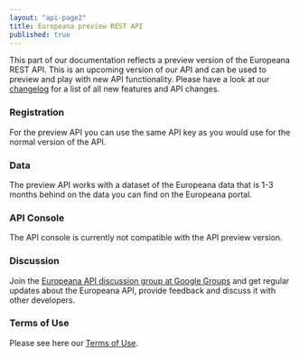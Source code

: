 ```yaml
---
layout: "api-page2"
title: Europeana preview REST API
published: true
---
```


This part of our documentation reflects a preview version of the Europeana REST API. This is an upcoming version of our API and can be used to preview and play with new API functionality. Please have a look at our [changelog](/api/preview-changelog/) for a list of all new features and API changes.

### Registration

For the preview API you can use the same API key as you would use for the normal version of the API.

### Data

The preview API works with a dataset of the Europeana data that is 1-3 months behind on the data you can find on the Europeana portal.

### API Console

The API console is currently not compatible with the API preview version.

### Discussion

Join the [Europeana API discussion group at Google Groups](https://groups.google.com/forum/?pli=1#!forum/europeanaapi) and get regular updates about the Europeana API, provide feedback and discuss it with other developers.

### Terms of Use

Please see here our [Terms of Use](http://www.europeana.eu/portal/rights/api-terms-of-use.html).